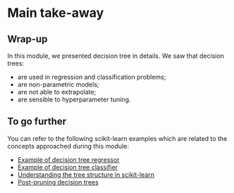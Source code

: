 # Main take-away

## Wrap-up

<!-- Quick wrap-up for the module -->

In this module, we presented decision tree in details. We saw that decision
trees:

- are used in regression and classification problems;
- are non-parametric models;
- are not able to extrapolate;
- are sensible to hyperparameter tuning.

## To go further

<!-- Some extra links of content to go further -->

You can refer to the following scikit-learn examples which are related to
the concepts approached during this module:

- [Example of decision tree regressor](https://scikit-learn.org/stable/auto_examples/tree/plot_tree_regression.html#sphx-glr-auto-examples-tree-plot-tree-regression-py)
- [Example of decision tree classifier](https://scikit-learn.org/stable/auto_examples/tree/plot_iris_dtc.html#sphx-glr-auto-examples-tree-plot-iris-dtc-py)
- [Understanding the tree structure in scikit-learn](https://scikit-learn.org/stable/auto_examples/tree/plot_unveil_tree_structure.html#sphx-glr-auto-examples-tree-plot-unveil-tree-structure-py)
- [Post-pruning decision trees](https://scikit-learn.org/stable/auto_examples/tree/plot_cost_complexity_pruning.html#sphx-glr-auto-examples-tree-plot-cost-complexity-pruning-py)
